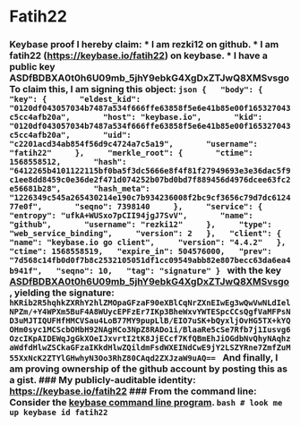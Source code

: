 # Fatih22
### Keybase proof  I hereby claim:    * I am rezki12 on github.   * I am fatih22 (https://keybase.io/fatih22) on keybase.   * I have a public key ASDfBDBXA0t0h6U09mb_5jhY9ebkG4XgDxZTJwQ8XMSvsgo  To claim this, I am signing this object:  ```json {   "body": {     "key": {       "eldest_kid": "0120df043057034b7487a534f666ffe63858f5e6e41b85e00f165327043c5cc4afb20a",       "host": "keybase.io",       "kid": "0120df043057034b7487a534f666ffe63858f5e6e41b85e00f165327043c5cc4afb20a",       "uid": "c2201acd34ab854f56d9c4724a7c5a19",       "username": "fatih22"     },     "merkle_root": {       "ctime": 1568558512,       "hash": "6412265b4101122115bf0ba5f3dc5666e8f4f81f27949693e3e36dac5f9c1ee8dd8459c0e36de2f471d074252b07bd0bd7f889456d4976dcee63fc2e56681b28",       "hash_meta": "1226349c545a265430214e190c7b934236008f2bc9cf3656c79d7dc612477e0f",       "seqno": 7398140     },     "service": {       "entropy": "ufkA+WUSxo7pCII94jgJ7SvV",       "name": "github",       "username": "rezki12"     },     "type": "web_service_binding",     "version": 2   },   "client": {     "name": "keybase.io go client",     "version": "4.4.2"   },   "ctime": 1568558519,   "expire_in": 504576000,   "prev": "7d568c14fb0d0f7b8c2532105051df1cc09549abb82e807becc63da6ea4b941f",   "seqno": 10,   "tag": "signature" } ```  with the key [ASDfBDBXA0t0h6U09mb_5jhY9ebkG4XgDxZTJwQ8XMSvsgo](https://keybase.io/fatih22), yielding the signature:  ``` hKRib2R5hqhkZXRhY2hlZMOpaGFzaF90eXBlCqNrZXnEIwEg3wQwVwNLdIelNPZm/+Y4WPXm5BuF4A8WUycEPFzEr7IKp3BheWxvYWTESpcCCsQgfVaMFPsND3uMJTIQUFHfHMCVSau4LoB77MY9pupLlB/EIO7uSK+bQyxljOvHG5TX+kYQOHm0syc1MCScbOHbH92NAgHCo3NpZ8RADo1i/BlaaRe5cSe7Rfb7j1Iusvg6OzcIKpAIDEWqJgGkXOeIJxvrtI2tK8JjECcf7KfQBmEhJiOGdbNvQhyNAqhzaWdfdHlwZSCkaGFzaIKkdHlwZQildmFsdWXEINdCwE9jY2LSZYRne7ZmfZuM55XxNcK2ZTYlGHwhyN3Oo3RhZ80CAqd2ZXJzaW9uAQ==  ```  And finally, I am proving ownership of the github account by posting this as a gist.  ### My publicly-auditable identity:  https://keybase.io/fatih22  ### From the command line:  Consider the [keybase command line program](https://keybase.io/download).  ```bash # look me up keybase id fatih22 ```
